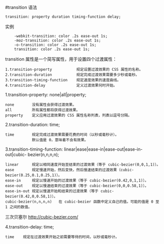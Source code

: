 #transition
语法
```
transition: property duration timing-function delay;
```
实例
```
    -webkit-transition: color .2s ease-out 1s;
    -moz-transition: color .2s ease-out 1s;
    -o-transition: color .2s ease-out 1s;
    transition: color .2s ease-out 1s;
```

transition 属性是一个简写属性，用于设置四个过渡属性：
```
1.transition-property           规定设置过渡效果的 CSS 属性的名称。
2.transition-duration           规定完成过渡效果需要多少秒或毫秒。
3.transition-timing-function    规定速度效果的速度曲线。
4.transition-delay              定义过渡效果何时开始。
```


1.transition-property: none|all|property;
```
none        没有属性会获得过渡效果。
all         所有属性都将获得过渡效果。
property    定义应用过渡效果的 CSS 属性名称列表，列表以逗号分隔。
```

2.transition-duration: time;
```
time        规定完成过渡效果需要花费的时间（以秒或毫秒计）。
            默认值是 0，意味着不会有效果。
```

3.transition-timing-function: linear|ease|ease-in|ease-out|ease-in-out|cubic-
bezier(n,n,n,n);
```
linear      规定以相同速度开始至结束的过渡效果（等于 cubic-bezier(0,0,1,1)）。
ease        规定慢速开始，然后变快，然后慢速结束的过渡效果（cubic-bezier(0.25,0.1,0.25,1)）。
ease-in     规定以慢速开始的过渡效果（等于 cubic-bezier(0.42,0,1,1)）。
ease-out	规定以慢速结束的过渡效果（等于 cubic-bezier(0,0,0.58,1)）。
ease-in-out	规定以慢速开始和结束的过渡效果（等于 cubic-bezier(0.42,0,0.58,1)）。
cubic-bezier(n,n,n,n)   在 cubic-bezier 函数中定义自己的值。可能的值是 0 至 1 之间的数值。
```
三次贝塞尔
http://cubic-bezier.com/

4.transition-delay: time;
```
time    规定在过渡效果开始之前需要等待的时间，以秒或毫秒计。
```